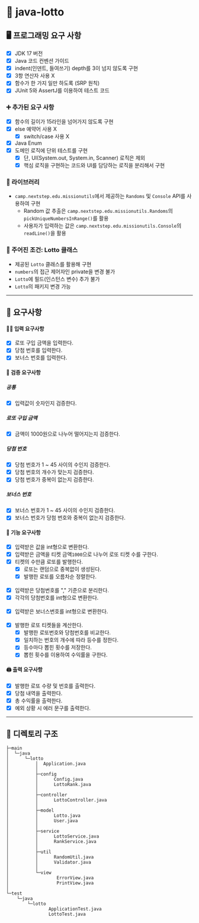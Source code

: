 # 🎲 java-lotto


## 🖥️ 프로그래밍 요구 사항

- [x] JDK 17 버전
- [x] Java 코드 컨벤션 가이드
- [x] indent(인덴트, 들여쓰기) depth를 3이 넘지 않도록 구현
- [x] 3항 연산자 사용 X
- [x] 함수가 한 가지 일만 하도록 (SRP 원칙)
- [x] JUnit 5와 AssertJ를 이용하여 테스트 코드

### ➕ 추가된 요구 사항

- [x] 함수의 길이가 15라인을 넘어가지 않도록 구현
- [x] else 예약어 사용 X
    - [x] switch/case 사용 X
- [x] Java Enum
- [x] 도메인 로직에 단위 테스트를 구현
    - [x] 단, UI(System.out, System.in, Scanner) 로직은 제외
    - [x] 핵심 로직을 구현하는 코드와 UI를 담당하는 로직을 분리해서 구현

### 📖 라이브러리

- `camp.nextstep.edu.missionutils`에서 제공하는 `Randoms` 및 `Console` API를 사용하여 구현
    - Random 값 추출은 `camp.nextstep.edu.missionutils.Randoms`의 `pickUniqueNumbersInRange()`를 활용
    - 사용자가 입력하는 값은 `camp.nextstep.edu.missionutils.Console`의 `readLine()`을 활용

### 📕 주어진 조건: Lotto 클래스

- 제공된 `Lotto` 클래스를 활용해 구현
- `numbers`의 접근 제어자인 private을 변경 불가
- `Lotto`에 필드(인스턴스 변수) 추가 불가
- `Lotto`의 패키지 변경 가능

---

## 🔘 요구사항

#### 👨🏻 입력 요구사항

- [x] 로또 구입 금액을 입력한다.
- [x] 당첨 번호를 입력한다.
- [x] 보너스 번호를 입력한다.

#### 🔎 검증 요구사항

##### 공통

- [x] 입력값이 숫자인지 검증한다.

##### 로또 구입 금액

- [x] 금액이 1000원으로 나누어 떨어지는지 검증한다.

##### 당첨 번호

- [x] 당첨 번호가 1 ~ 45 사이의 수인지 검증한다.
- [x] 당첨 번호의 개수가 맞는지 검증한다.
- [x] 당첨 번호가 중복이 없는지 검증한다.

##### 보너스 번호

- [x] 보너스 번호가 1 ~ 45 사이의 수인지 검증한다.
- [x] 보너스 번호가 당첨 번호와 중복이 없는지 검증한다.

#### 🚀 기능 요구사항
- [x] 입력받은 값을 int형으로 변환한다.
- [x] 입력받은 금액을 티켓 금액`1000`으로 나누어 로또 티켓 수를 구한다.
- [x] 티켓의 수만큼 로또를 발행한다.
  - [x] 로또는 랜덤으로 중복없이 생성된다.
  - [x] 발행한 로또를 오름차순 정렬한다.
<br><br>
- [x] 입력받은 당첨번호를 "," 기준으로 분리한다.
- [x] 각각의 당첨번호를 int형으로 변환한다.
  <br><br>
- [x] 입력받은 보너스번호를 int형으로 변환한다.
  <br><br>
- [x] 발행한 로또 티켓들을 계산한다.
  - [x] 발행한 로또번호와 당첨번호를 비교한다.
  - [x] 일치하는 번호의 개수에 따라 등수를 정한다.
  - [x] 등수마다 뽑힌 횟수를 저장한다.
  - [x] 뽑힌 횟수를 이용하여 수익률을 구한다.

#### 🖨️ 출력 요구사항

- [x] 발행한 로또 수량 및 번호를 출력한다.
- [x] 당첨 내역을 출력한다.
- [x] 총 수익률을 출력한다.
- [x] 예외 상황 시 에러 문구를 출력한다.

---

## 🌳 디렉토리 구조

```agsl
├─main
│  └─java
│      └─lotto
│          │  Application.java
│          │
│          ├─config
│          │      Config.java
│          │      LottoRank.java
│          │
│          ├─controller
│          │      LottoController.java
│          │
│          ├─model
│          │      Lotto.java
│          │      User.java
│          │
│          ├─service
│          │      LottoService.java
│          │      RankService.java
│          │
│          ├─util
│          │      RandomUtil.java
│          │      Validator.java
│          │
│          └─view
│                  ErrorView.java
│                  PrintView.java
│
└─test
    └─java
        └─lotto
                ApplicationTest.java
                LottoTest.java

```

